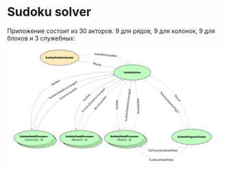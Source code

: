 # Sudoku solver

Приложение состоит из 30 акторов. 9 для рядов, 9 для колонок, 9 для блоков и 3 служебных:

![](img/001.png)

